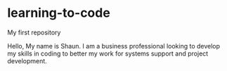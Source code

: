 # learning-to-code
My first repository

Hello, My name is Shaun. I am a business professional looking to develop my skills in coding to better my work for systems support and project development. 
